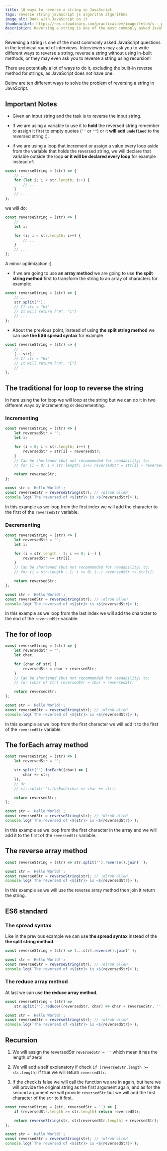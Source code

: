 ```yaml
---
title: 10 ways to reverse a string in JavaScript
Tags: reverse string javascript js algorithm algorithms
image_alt: Book with JavaScript on it
thumbnailUrl: https://res.cloudinary.com/practicaldev/image/fetch/s--_pyWGSyD--/c_imagga_scale,f_auto,fl_progressive,h_420,q_auto,w_1000/https://thepracticaldev.s3.amazonaws.com/i/w9u60357jk4ozdho7urq.jpg
description: Reversing a string is one of the most commonly asked JavaScript questions in the technical round of interviews. Interviewers may ask you to write different ways to reverse a string, reverse a string without using in-built methods, or they may even ask you to reverse a string using recursion!
---
```


Reversing a string is one of the most commonly asked JavaScript questions in the technical round of interviews. Interviewers may ask you to write different ways to reverse a string, reverse a string without using in-built methods, or they may even ask you to reverse a string using recursion!

There are potentially a lot of ways to do it, excluding the built-in reverse method for strings, as JavaScript does not have one.

Below are ten different ways to solve the problem of reversing a string in JavaScript.

## Important Notes

- Given an input string and the task is to reverse the input string.

- If we are using a variable to use it to **hold** the reversed string remember to assign it first to empty quotes (`''` or `""`) or it **will add `undefined`** to the reversed string :).

- if we are using a loop that increment or assign a value every loop aside from the variable that holds the reversed string, we will declare that variable outside the loop **or it will be declared every loop** for example instead of:

```js
const reverseString = (str) => {
	// ...
	for (let i; i < str.length; i++) {
		// ...
	}
	// ...
};
```

we will do:

```js
const reverseString = (str) => {
	// ...
	let i;

	for (i; i < str.length; i++) {
		// ...
	}
	// ...
};
```

A minor optimization :).

- if we are going to use **an array method** we are going to use **the spilt string method** first to transform the string to an array of characters for example:

```js
const reverseString = (str) => {
	// ...
	str.split('');
	// If str = "Hi"
	// It will return ["H", "i"]
	// ...
};
```

- About the previous point, instead of using **the split string method** we can use **the ES6 spread syntax** for example

```js
const reverseString = (str) => {
	// ...
	[...str];
	// If str = "Hi"
	// It will return ["H", "i"]
	// ...
};
```

## The traditional for loop to reverse the string

In here using the for loop we will loop at the string but we can do it in two different ways by incrementing or decrementing.

### Incrementing

```js
const reverseString = (str) => {
	let reversedStr = '';
	let i;

	for (i = 0; i < str.length; i++) {
		reversedStr = str[i] + reversedStr;
	}
	// Can be shortened (but not recommended for readability) to:
	// for (i = 0; i < str.length; i++) reversedStr = str[i] + reversedStr;

	return reversedStr;
};

const str = 'Hello World!';
const reversedStr = reverseString(str); // !dlroW olleH
console.log(`The reversed of <${str}> is <${reversedStr}>`);
```

In this example as we loop from the first index we will add the character to the first of the `reversedStr` variable.

### Decrementing

```js
const reverseString = (str) => {
	let reversedStr = '';
	let i;

	for (i = str.length - 1; i >= 0; i--) {
		reversedStr += str[i];
	}
	// Can be shortened (but not recommended for readability) to:
	// for (i = str.length - 1; i >= 0; i--) reversedStr += str[i];

	return reversedStr;
};

const str = 'Hello World!';
const reversedStr = reverseString(str); // !dlroW olleH
console.log(`The reversed of <${str}> is <${reversedStr}>`);
```

In this example as we loop from the last index we will add the character to the end of the `reversedStr` variable.

## The for of loop

```js
const reverseString = (str) => {
	let reversedStr = '';
	let char;

	for (char of str) {
		reversedStr = char + reversedStr;
	}
	// Can be shortened (but not recommended for readability) to:
	// for (char of str) reversedStr = char + reversedStr;

	return reversedStr;
};

const str = 'Hello World!';
const reversedStr = reverseString(str); // !dlroW olleH
console.log(`The reversed of <${str}> is <${reversedStr}>`);
```

In this example as we loop from the first character we will add it to the first of the `reversedStr` variable.

## The forEach array method

```js
const reverseString = (str) => {
	let reversedStr = '';

	str.split('').forEach((char) => {
		char += str;
	});
	// Or
	// str.split('').forEach(char => char += str);

	return reversedStr;
};

const str = 'Hello World!';
const reversedStr = reverseString(str); // !dlroW olleH
console.log(`The reversed of <${str}> is <${reversedStr}>`);
```

In this example as we loop from the first character in the array and we will add it to the first of the `reversedStr` variable.

## The reverse array method

```js
const reverseString = (str) => str.split('').reverse().join('');

const str = 'Hello World!';
const reversedStr = reverseString(str); // !dlroW olleH
console.log(`The reversed of <${str}> is <${reversedStr}>`);
```

In this example as we will use the reverse array method then join it return the string.

## ES6 standard

### The spread syntax

Like in the previous example we can use **the spread syntax** instead of the **the split string method**.

```js
const reverseString = (str) => [...str].reverse().join('');

const str = 'Hello World!';
const reversedStr = reverseString(str); // !dlroW olleH
console.log(`The reversed of <${str}> is <${reversedStr}>`);
```

### The reduce array method

At last we can use **the reduce array method**.

```js
const reverseString = (str) =>
	str.split('').reduce((reversedStr, char) => char + reversedStr, '');

const str = 'Hello World!';
const reversedStr = reverseString(str); // !dlroW olleH
console.log(`The reversed of <${str}> is <${reversedStr}>`);
```

## Recursion

1. We will assign the reversedStr `reversedStr = ''` which mean it has the length of zero!

2. We will add a self explanatory if check `if (reversedStr.length >= str.length)` if true we will return `reversedStr`.

3. If the check is false we will call the function we are in again, but here we will provide the original string as the first argument again, and as for the second argument we will provide `reversedStr` but we will add the first character of the `str` to it first.

```js
const reverseString = (str, reversedStr = '') => {
	if (reversedStr.length >= str.length) return reversedStr;

	return reverseString(str, str[reversedStr.length] + reversedStr);
};

const str = 'Hello World!';
const reversedStr = reverseString(str); // !dlroW olleH
console.log(`The reversed of <${str}> is <${reversedStr}>`);
```
